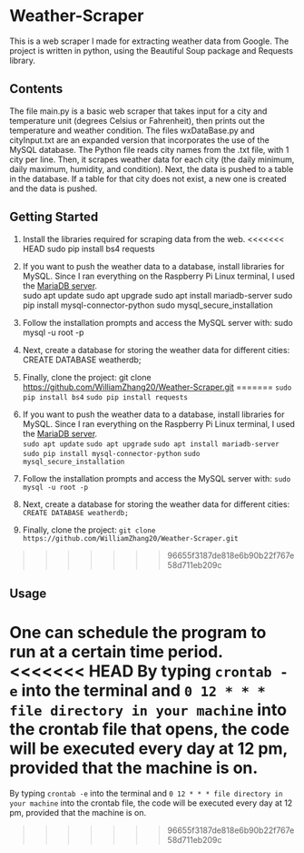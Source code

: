 # Weather-Scraper

This is a web scraper I made for extracting weather data from Google.
The project is written in python, using the Beautiful Soup package and Requests library.

## Contents

The file main.py is a basic web scraper that takes input for a city and temperature unit (degrees Celsius or Fahrenheit), then prints out the temperature and weather condition.
The files wxDataBase.py and cityInput.txt are an expanded version that incorporates the use of the MySQL database. The Python file reads city names from the .txt file, with 1 city per line. Then, it scrapes weather data for each city (the daily minimum, daily maximum, humidity, and condition). Next, the data is pushed to a table in the database. If a table for that city does not exist, a new one is created and the data is pushed.  

## Getting Started

1) Install the libraries required for scraping data from the web.
<<<<<<< HEAD
	sudo pip install bs4 requests

2) If you want to push the weather data to a database, install libraries for MySQL. Since I ran everything on the Raspberry Pi Linux terminal, I used the [MariaDB server](https://en.wikipedia.org/wiki/MariaDB).  
	sudo apt update
	sudo apt upgrade
	sudo apt install mariadb-server
	sudo pip install mysql-connector-python	
	sudo mysql_secure_installation

3) Follow the installation prompts and access the MySQL server with:
	sudo mysql -u root -p

4) Next, create a database for storing the weather data for different cities:
	CREATE DATABASE weatherdb; 

5) Finally, clone the project:
	git clone https://github.com/WilliamZhang20/Weather-Scraper.git
=======
    `sudo pip install bs4`
    `sudo pip install requests`

2) If you want to push the weather data to a database, install libraries for MySQL. Since I ran everything on the Raspberry Pi Linux terminal, I used the [MariaDB server](https://en.wikipedia.org/wiki/MariaDB).  
    `sudo apt update`
    `sudo apt upgrade`
    `sudo apt install mariadb-server`
    `sudo pip install mysql-connector-python`
    `sudo mysql_secure_installation`

3) Follow the installation prompts and access the MySQL server with:
    `sudo mysql -u root -p`

4) Next, create a database for storing the weather data for different cities:
    `CREATE DATABASE weatherdb;`

5) Finally, clone the project:
    `git clone https://github.com/WilliamZhang20/Weather-Scraper.git`
>>>>>>> 96655f3187de818e6b90b22f767e58d711eb209c

## Usage    

One can schedule the program to run at a certain time period. 
<<<<<<< HEAD
By typing `crontab -e` into the terminal and `0 12 * * * file directory in your machine` into the crontab file that opens, the code will be executed every day at 12 pm, provided that the machine is on. 
=======
By typing `crontab -e` into the terminal and `0 12 * * * file directory in your machine` into the crontab file, the code will be executed every day at 12 pm, provided that the machine is on. 
>>>>>>> 96655f3187de818e6b90b22f767e58d711eb209c
